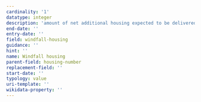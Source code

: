 ```yaml
---
cardinality: '1'
datatype: integer
description: 'amount of net additional housing expected to be delivered from windfall development'
end-date: ''
entry-date: ''
field: windfall-housing
guidance: ''
hint: ''
name: Windfall housing
parent-field: housing-number
replacement-field: ''
start-date: ''
typology: value
uri-template: ''
wikidata-property: ''
---
```

